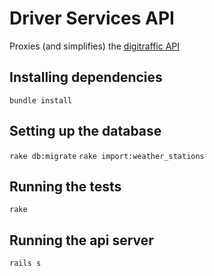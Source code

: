 # Driver Services API

Proxies (and simplifies) the [digitraffic API](http://www.infotripla.fi/digitraffic/)

## Installing dependencies

`bundle install`

## Setting up the database

`rake db:migrate`
`rake import:weather_stations`

## Running the tests

`rake`

## Running the api server

`rails s`